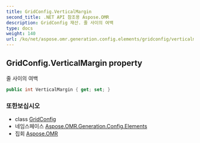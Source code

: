 ```yaml
---
title: GridConfig.VerticalMargin
second_title: .NET API 참조용 Aspose.OMR
description: GridConfig 재산. 줄 사이의 여백
type: docs
weight: 140
url: /ko/net/aspose.omr.generation.config.elements/gridconfig/verticalmargin/
---
```

## GridConfig.VerticalMargin property

줄 사이의 여백

```csharp
public int VerticalMargin { get; set; }
```

### 또한보십시오

* class [GridConfig](../)
* 네임스페이스 [Aspose.OMR.Generation.Config.Elements](../../gridconfig/)
* 집회 [Aspose.OMR](../../../)


